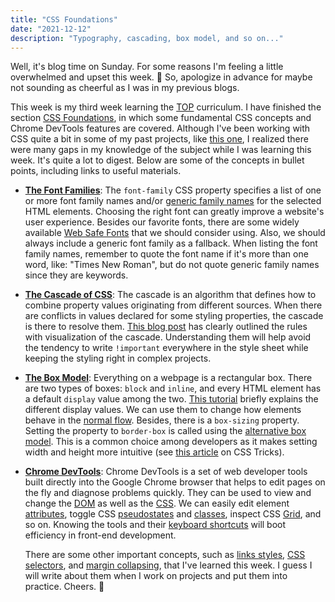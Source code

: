 ```yaml
---
title: "CSS Foundations"
date: "2021-12-12"
description: "Typography, cascading, box model, and so on..."
---
```


Well, it's blog time on Sunday. For some reasons I'm feeling a little overwhelmed and upset this week. 🙍 So, apologize in advance for maybe not sounding as cheerful as I was in my previous blogs. 

This week is my third week learning the [TOP](https://www.theodinproject.com/) curriculum. I have finished the section [CSS Foundations](https://www.theodinproject.com/paths/foundations/courses/foundations#css-foundations), in which some fundamental CSS concepts and Chrome DevTools features are covered. Although I've been working with CSS quite a bit in some of my past projects, like [this one](https://github.com/sharonytlau/dash-moodquote), I realized there were many gaps in my knowledge of the subject while I was learning this week. It's quite a lot to digest. Below are some of the concepts in bullet points, including links to useful materials. 

* __[The Font Families](https://developer.mozilla.org/en-US/docs/Web/CSS/font-family)__: The `font-family` CSS property specifies a list of one or more font family names and/or [generic family names](https://www.w3.org/Style/Examples/007/fonts.en.html) for the selected HTML elements. Choosing the right font can greatly improve a website's user experience. Besides our favorite fonts, there are some widely available [Web Safe Fonts](https://www.w3schools.com/cssref/css_websafe_fonts.asp) that we should consider using. Also, we should always include a generic font family as a fallback. When listing the font family names, remember to quote the font name if it's more than one word, like: "Times New Roman", but do not quote generic family names since they are keywords. 


* __[The Cascade of CSS](https://developer.mozilla.org/en-US/docs/Web/CSS/Cascade)__: The cascade is an algorithm that defines how to combine property values originating from different sources. When there are conflicts in values declared for some styling properties, the cascade is there to resolve them. [This blog post](https://wattenberger.com/blog/css-cascade) has clearly outlined the rules with visualization of the cascade. Understanding them will help avoid the tendency to write `!important` everywhere in the style sheet while keeping the styling right in complex projects.

* __[The Box Model](https://developer.mozilla.org/en-US/docs/Learn/CSS/Building_blocks/The_box_model)__: Everything on a webpage is a rectangular box. There are two types of boxes: `block` and `inline`, and every HTML element has a default `display` value among the two. [This tutorial](https://www.digitalocean.com/community/tutorials/css-display-inline-vs-inline-block) briefly explains the different display values. We can use them to change how elements behave in the [normal flow](https://developer.mozilla.org/en-US/docs/Learn/CSS/CSS_layout/Normal_Flow). Besides, there is a `box-sizing` property. Setting the property to `border-box` is called using the [alternative box model](https://developer.mozilla.org/en-US/docs/Learn/CSS/Building_blocks/The_box_model#the_alternative_css_box_model). This is a common choice among developers as it makes setting width and height more intuitive (see [this article](https://css-tricks.com/box-sizing/) on CSS Tricks).

* __[Chrome DevTools](https://developer.chrome.com/docs/devtools/)__: Chrome DevTools is a set of web developer tools built directly into the Google Chrome browser that helps to edit pages on the fly and diagnose problems quickly.
    They can be used to view and change the [DOM](https://developer.chrome.com/docs/devtools/dom/) as well as the [CSS](https://developer.chrome.com/docs/devtools/css/). We can easily edit element [attributes](https://developer.chrome.com/docs/devtools/dom/#attributes), toggle CSS [pseudostates](https://developer.chrome.com/docs/devtools/css/#pseudostates) and [classes](https://developer.chrome.com/docs/devtools/css/#classes), inspect CSS [Grid](https://developer.chrome.com/docs/devtools/css/grid/), and so on. Knowing the tools and their [keyboard shortcuts](https://developer.chrome.com/docs/devtools/shortcuts/#elements) will boot efficiency in front-end development.

    There are some other important concepts, such as [links styles](https://www.w3schools.com/css/css_link.asp), [CSS selectors](https://developer.mozilla.org/en-US/docs/Web/CSS/CSS_Selectors), and [margin collapsing](https://css-tricks.com/almanac/properties/m/margin/#collapsing-margins), that I've learned this week. I guess I will write about them when I work on projects and put them into practice. Cheers. 🥂